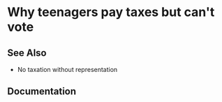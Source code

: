 # Why teenagers pay taxes but can't vote

## See Also

- No taxation without representation

## Documentation
